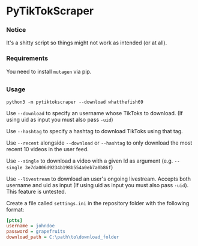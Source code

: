 # PyTikTokScraper

### Notice
It's a shitty script so things might not work as intended (or at all).

### Requirements
You need to install `mutagen` via pip.

##

### Usage
`python3 -m pytiktokscraper --download whatthefish69`

Use `--download` to specify an username whose TikToks to download. (If using uid as input you must also pass `-uid`)

Use `--hashtag` to specify a hashtag to download TikToks using that tag.

Use `--recent` alongside `--download` or `--hashtag` to only download the most recent 10 videos in the user feed.

Use `--single` to download a video with a given Id as argument (e.g. `--single 3e7da006d9234b198b554a0eb7a0b86f`)

Use `--livestream` to download an user's ongoing livestream. Accepts both username and uid as input (If using uid as input you must also pass `-uid`). This feature is untested.

Create a file called `settings.ini` in the repository folder with the following format:

```ini
[ptts]
username = johndoe
password = grapefruits
download_path = C:\path\to\download_folder
```


